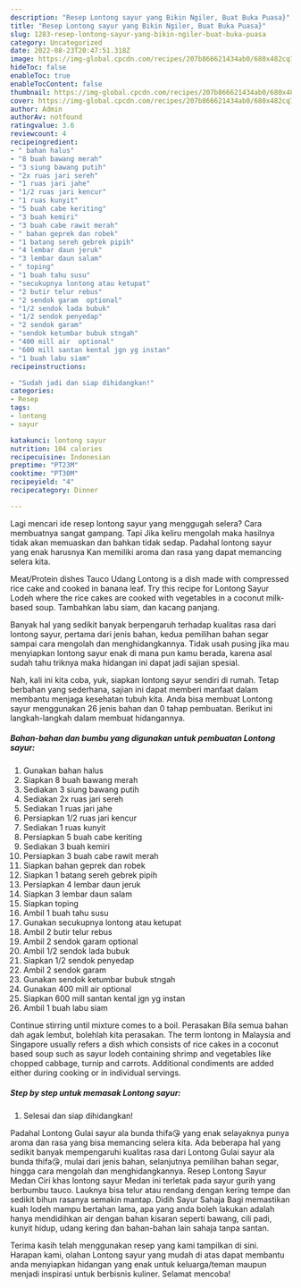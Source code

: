 ```yaml
---
description: "Resep Lontong sayur yang Bikin Ngiler, Buat Buka Puasa}"
title: "Resep Lontong sayur yang Bikin Ngiler, Buat Buka Puasa}"
slug: 1283-resep-lontong-sayur-yang-bikin-ngiler-buat-buka-puasa
category: Uncategorized
date: 2022-08-23T20:47:51.318Z
image: https://img-global.cpcdn.com/recipes/207b866621434ab0/680x482cq70/lontong-sayur-foto-resep-utama.jpg
hideToc: false
enableToc: true
enableTocContent: false
thumbnail: https://img-global.cpcdn.com/recipes/207b866621434ab0/680x482cq70/lontong-sayur-foto-resep-utama.jpg
cover: https://img-global.cpcdn.com/recipes/207b866621434ab0/680x482cq70/lontong-sayur-foto-resep-utama.jpg
author: Admin
authorAv: notfound
ratingvalue: 3.6
reviewcount: 4
recipeingredient:
- " bahan halus"
- "8 buah bawang merah"
- "3 siung bawang putih"
- "2x ruas jari sereh"
- "1 ruas jari jahe"
- "1/2 ruas jari kencur"
- "1 ruas kunyit"
- "5 buah cabe keriting"
- "3 buah kemiri"
- "3 buah cabe rawit merah"
- " bahan geprek dan robek"
- "1 batang sereh gebrek pipih"
- "4 lembar daun jeruk"
- "3 lembar daun salam"
- " toping"
- "1 buah tahu susu"
- "secukupnya lontong atau ketupat"
- "2 butir telur rebus"
- "2 sendok garam  optional"
- "1/2 sendok lada bubuk"
- "1/2 sendok penyedap"
- "2 sendok garam"
- "sendok ketumbar bubuk stngah"
- "400 mill air  optional"
- "600 mill santan kental jgn yg instan"
- "1 buah labu siam"
recipeinstructions:

- "Sudah jadi dan siap dihidangkan!"
categories:
- Resep
tags:
- lontong
- sayur

katakunci: lontong sayur 
nutrition: 104 calories
recipecuisine: Indonesian
preptime: "PT23M"
cooktime: "PT30M"
recipeyield: "4"
recipecategory: Dinner

---
```



Lagi mencari ide resep lontong sayur yang menggugah selera? Cara membuatnya sangat gampang. Tapi Jika keliru mengolah maka hasilnya tidak akan memuaskan dan bahkan tidak sedap. Padahal lontong sayur yang enak harusnya Kan memiliki aroma dan rasa yang dapat memancing selera kita.


Meat/Protein dishes Tauco Udang Lontong is a dish made with compressed rice cake and cooked in banana leaf. Try this recipe for Lontong Sayur Lodeh where the rice cakes are cooked with vegetables in a coconut milk-based soup. Tambahkan labu siam, dan kacang panjang.

Banyak hal yang sedikit banyak berpengaruh terhadap kualitas rasa dari lontong sayur, pertama dari jenis bahan, kedua pemilihan bahan segar sampai cara mengolah dan menghidangkannya. Tidak usah pusing jika mau menyiapkan lontong sayur enak di mana pun kamu berada, karena asal sudah tahu triknya maka hidangan ini dapat jadi sajian spesial.


Nah, kali ini kita coba, yuk, siapkan lontong sayur sendiri di rumah. Tetap berbahan yang sederhana, sajian ini dapat memberi manfaat dalam membantu menjaga kesehatan tubuh kita. Anda bisa membuat Lontong sayur menggunakan 26 jenis bahan dan 0 tahap pembuatan. Berikut ini langkah-langkah dalam membuat hidangannya.

<!--inarticleads1-->

##### Bahan-bahan dan bumbu yang digunakan untuk pembuatan Lontong sayur:

1. Gunakan  bahan halus
1. Siapkan 8 buah bawang merah
1. Sediakan 3 siung bawang putih
1. Sediakan 2x ruas jari sereh
1. Sediakan 1 ruas jari jahe
1. Persiapkan 1/2 ruas jari kencur
1. Sediakan 1 ruas kunyit
1. Persiapkan 5 buah cabe keriting
1. Sediakan 3 buah kemiri
1. Persiapkan 3 buah cabe rawit merah
1. Siapkan  bahan geprek dan robek
1. Siapkan 1 batang sereh gebrek pipih
1. Persiapkan 4 lembar daun jeruk
1. Siapkan 3 lembar daun salam
1. Siapkan  toping
1. Ambil 1 buah tahu susu
1. Gunakan secukupnya lontong atau ketupat
1. Ambil 2 butir telur rebus
1. Ambil 2 sendok garam  optional
1. Ambil 1/2 sendok lada bubuk
1. Siapkan 1/2 sendok penyedap
1. Ambil 2 sendok garam
1. Gunakan sendok ketumbar bubuk stngah
1. Gunakan 400 mill air  optional
1. Siapkan 600 mill santan kental jgn yg instan
1. Ambil 1 buah labu siam


Continue stirring until mixture comes to a boil. Perasakan Bila semua bahan dah agak lembut, bolehlah kita perasakan. The term lontong in Malaysia and Singapore usually refers a dish which consists of rice cakes in a coconut based soup such as sayur lodeh containing shrimp and vegetables like chopped cabbage, turnip and carrots. Additional condiments are added either during cooking or in individual servings. 

<!--inarticleads2-->

##### Step by step untuk memasak Lontong sayur:


1. Selesai dan siap dihidangkan!

Padahal Lontong Gulai sayur ala bunda thifa😘 yang enak selayaknya punya aroma dan rasa yang bisa memancing selera kita. Ada beberapa hal yang sedikit banyak mempengaruhi kualitas rasa dari Lontong Gulai sayur ala bunda thifa😘, mulai dari jenis bahan, selanjutnya pemilihan bahan segar, hingga cara mengolah dan menghidangkannya. Resep Lontong Sayur Medan Ciri khas lontong sayur Medan ini terletak pada sayur gurih yang berbumbu tauco. Lauknya bisa telur atau rendang dengan kering tempe dan sedikit bihun rasanya semakin mantap. Didih Sayur Sahaja Bagi memastikan kuah lodeh mampu bertahan lama, apa yang anda boleh lakukan adalah hanya mendidihkan air dengan bahan kisaran seperti bawang, cili padi, kunyit hidup, udang kering dan bahan-bahan lain sahaja tanpa santan. 

Terima kasih telah menggunakan resep yang kami tampilkan di sini. Harapan kami, olahan Lontong sayur yang mudah di atas dapat membantu anda menyiapkan hidangan yang enak untuk keluarga/teman maupun menjadi inspirasi untuk berbisnis kuliner. Selamat mencoba!

